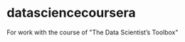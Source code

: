 datasciencecoursera
===================

For work with the course of "The Data Scientist’s Toolbox"
